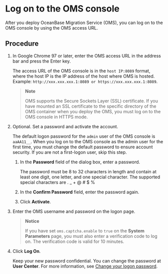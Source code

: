 # Log on to the OMS console

After you deploy OceanBase Migration Service (OMS), you can log on to the OMS console by using the OMS access URL.

## Procedure

1. In Google Chrome 97 or later, enter the OMS access URL in the address bar and press the Enter key.

   The access URL of the OMS console is in the `host IP:8089` format, where the host IP is the IP address of the host where OMS is hosted. Example: `http://xxx.xxx.xxx.1:8089 or https://xxx.xxx.xxx.1:8089`.

   > **Note**
   >
   > OMS supports the Secure Sockets Layer (SSL) certificate. If you have mounted an SSL certificate to the specific directory of the OMS container when you deploy the OMS, you must log on to the OMS console in HTTPS mode.

2. Optional. Set a password and activate the account.

   The default logon password for the `admin` user of the OMS console is `aaAA11__`. When you log on to the OMS console as the admin user for the first time, you must change the default password to ensure account security. If you are not a first-logon user, skip this step.

   1. In the **Password** field of the dialog box, enter a password.

      The password must be 8 to 32 characters in length and contain at least one digit, one letter, and one special character. The supported special characters are . _ + @ # $ %

   2. In the **Confirm Password** field, enter the password again.

   3. Click **Activate**.

3. Enter the OMS username and password on the logon page.

   > **Notice**
   >
   > If you have set `oms.captcha.enable` to `true` on the **System Parameters** page, you must also enter a verification code to log on. The verification code is valid for 10 minutes.

4. Click **Log On**.

   Keep your new password confidential. You can change the password at **User Center**. For more information, see [Change your logon password](../5.oms-console/3.user-center/2.change-the-logon-password.md).
